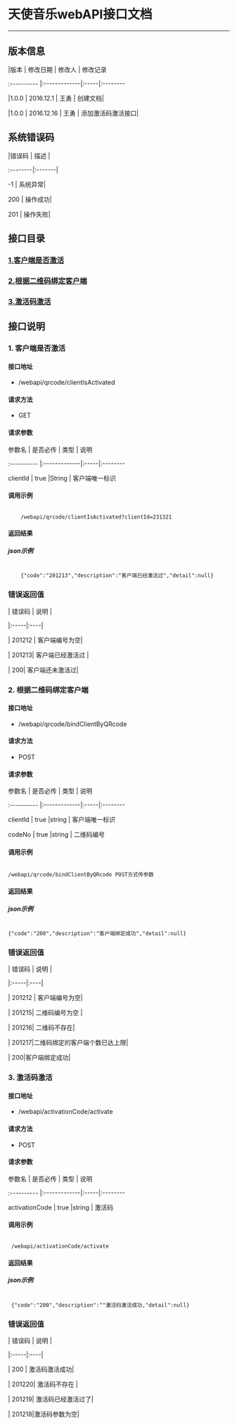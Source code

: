 # 天使音乐webAPI接口文档

***

## 版本信息

|版本 | 修改日期 | 修改人 | 修改记录

:---------- |:-------------|:-----|:--------

|1.0.0 | 2016.12.1 | 王勇 | 创建文档|

|1.0.0 | 2016.12.16 | 王勇 | 添加激活码激活接口|

## 系统错误码

|错误码 | 描述 |

:--------|:-------|

 -1 | 系统异常|

 200 | 操作成功|

 201 | 操作失败|

## 接口目录

### [1.客户端是否激活](#1)

### [2.根据二维码绑定客户端](#2)

### [3.激活码激活](#3)

## 接口说明

<h3 id="1">1. 客户端是否激活</h3>

#### 接口地址

* /webapi/qrcode/clientIsActivated

#### 请求方法

* GET

#### 请求参数

参数名 | 是否必传 | 类型 | 说明

:---------- |:-------------|:-----|:--------

clientId | true |String | 客户端唯一标识

#### 调用示例

```

    /webapi/qrcode/clientIsActivated?clientId=231321

```

#### 返回结果

##### json示例

```

    {"code":"201213","description":"客户端已经激活过","detail":null}

```

### 错误返回值

| 错误码 | 说明 |

|:-----|:----|

| 201212 |  客户端编号为空|

| 201213| 客户端已经激活过 |

| 200|  客户端还未激活过|

<h3 id="2">2. 根据二维码绑定客户端</h3>

#### 接口地址

* /webapi/qrcode/bindClientByQRcode

#### 请求方法

* POST

#### 请求参数

参数名 | 是否必传 | 类型 | 说明

:---------- |:-------------|:-----|:--------

clientId | true |string | 客户端唯一标识

codeNo | true |string | 二维码编号

#### 调用示例

```

/webapi/qrcode/bindClientByQRcode POST方式传参数

```

#### 返回结果

##### json示例

```

{"code":"200","description":"客户端绑定成功","detail":null}

```

### 错误返回值

| 错误码 | 说明 |

|:-----|:----|

| 201212 |  客户端编号为空|

| 201215| 二维码编号为空 |

| 201216|  二维码不存在|

| 201217|二维码绑定的客户端个数已达上限|

| 200|客户端绑定成功|

<h3 id="3">3. 激活码激活</h3>

#### 接口地址

* /webapi/activationCode/activate

#### 请求方法

* POST

#### 请求参数

参数名 | 是否必传 | 类型 | 说明

:---------- |:-------------|:-----|:--------

activationCode | true |string | 激活码

#### 调用示例

```

 /webapi/activationCode/activate

```

#### 返回结果

##### json示例

```

 {"code":"200","description":""激活码激活成功,"detail":null}

```

### 错误返回值

| 错误码 | 说明 |

|:-----|:----|

| 200 |  激活码激活成功|

| 201220| 激活码不存在 |

| 201219| 激活码已经激活过了|

| 201218|激活码参数为空|

